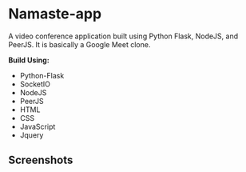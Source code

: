 # Namaste-app
A video conference application built using Python Flask, NodeJS, and PeerJS. It is basically a Google Meet clone.

**Build Using:**
* Python-Flask
* SocketIO
* NodeJS
* PeerJS
* HTML
* CSS
* JavaScript
* Jquery

## Screenshots

